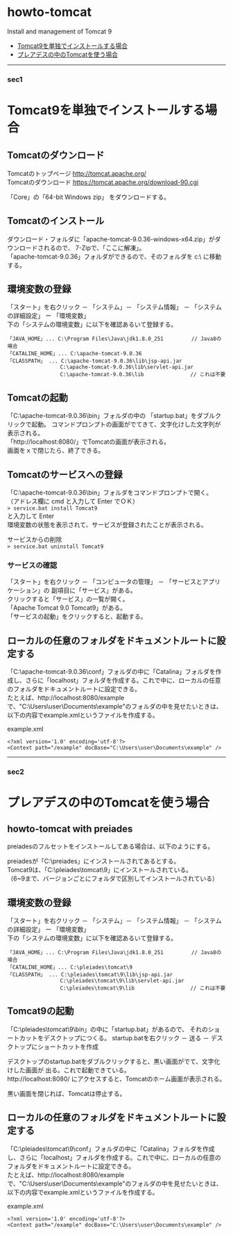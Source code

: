 # howto-tomcat
Install and management of Tomcat 9  

* [Tomcat9を単独でインストールする場合](#sec1)
* [プレアデスの中のTomcatを使う場合](#sec2)
----
### sec1
# Tomcat9を単独でインストールする場合

## Tomcatのダウンロード
Tomcatのトップページ http://tomcat.apache.org/  
Tomcatのダウンロード https://tomcat.apache.org/download-90.cgi  

「Core」の「64-bit Windows zip」 をダウンロードする。

## Tomcatのインストール
ダウンロード・フォルダに「apache-tomcat-9.0.36-windows-x64.zip」がダウンロードされるので、
7-Zipで、「ここに解凍」。  
「apache-tomcat-9.0.36」フォルダができるので、そのフォルダを c:\ に移動する。

## 環境変数の登録
「スタート」を右クリック － 「システム」－ 「システム情報」 － 「システムの詳細設定」
ー 「環境変数」  
下の「システムの環境変数」に以下を確認あるいて登録する。  
```
「JAVA_HOME」... C:\Program Files\Java\jdk1.8.0_251         // Java8の場合  
「CATALINE_HOME」... C:\apache-tomcat-9.0.36  
「CLASSPATH」 ... C:\apache-tomcat-9.0.36\lib\jsp-api.jar  
                 C:\apache-tomcat-9.0.36\lib\servlet-api.jar
                 C:\apache-tomcat-9.0.36\lib               // これは不要
```

## Tomcatの起動
「C:\apache-tomcat-9.0.36\bin」フォルダの中の 「startup.bat」をダブルクリックで起動。
コマンドプロンプトの画面がでてきて、文字化けした文字列が表示される。  
「http://localhost:8080/」でTomcatの画面が表示される。  
画面をｘで閉じたら、終了できる。  

## Tomcatのサービスへの登録
「C:\apache-tomcat-9.0.36\bin」フォルダをコマンドプロンプトで開く。  
（アドレス欄に cmd と入力して Enter でＯＫ）  
`> service.bat install Tomcat9`  
と入力して Enter  
環境変数の状態を表示されて、サービスが登録されたことが表示される。  

サービスからの削除  
`> service.bat uninstall Tomcat9`

### サービスの確認
「スタート」を右クリック － 「コンピュータの管理」 － 「サービスとアプリケーション」の
副項目に「サービス」がある。  
クリックすると「サービス」の一覧が開く。  
「Apache Tomcat 9.0 Tomcat9」がある。  
「サービスの起動」をクリックすると、起動する。  

## ローカルの任意のフォルダをドキュメントルートに設定する
「C:\apache-tomcat-9.0.36\conf」フォルダの中に「Catalina」フォルダを作成し、さらに「localhost」フォルダを作成する。これで中に、ローカルの任意のフォルダをドキュメントルートに設定できる。  
たとえば、http://localhost:8080/example で、"C:\Users\user\Documents\example"のフォルダの中を見せたいときは、以下の内容でexample.xmlというファイルを作成する。  

example.xml
```
<?xml version='1.0' encoding='utf-8'?>
<Context path="/example" docBase="C:\Users\user\Documents\example" />
```
---
### sec2
# プレアデスの中のTomcatを使う場合
## howto-tomcat with preiades
preiadesのフルセットをインストールしてある場合は、以下のようにする。

preiadesが「C:\preiades」にインストールされてあるとする。  
Tomcat9は、「C:\pleiades\tomcat\9」にインストールされている。  
（6~9まで、バージョンごとにフォルダで区別してインストールされている）  

## 環境変数の登録
「スタート」を右クリック － 「システム」－ 「システム情報」 － 「システムの詳細設定」
ー 「環境変数」  
下の「システムの環境変数」に以下を確認あるいて登録する。  
```
「JAVA_HOME」... C:\Program Files\Java\jdk1.8.0_251         // Java8の場合  
「CATALINE_HOME」... C:\pleiades\tomcat\9  
「CLASSPATH」 ... C:\pleiades\tomcat\9\lib\jsp-api.jar  
                 C:\pleiades\tomcat\9\lib\servlet-api.jar
                 C:\pleiades\tomcat\9\lib                  // これは不要
```


## Tomcat9の起動
「C:\pleiades\tomcat\9\bin」の中に「startup.bat」があるので、
それのショートカットをデスクトップにつくる。
startup.batを右クリック － 送る － デスクトップにショートカットを作成

デスクトップのstartup.batをダブルクリックすると、黒い画面がでて、文字化けした画面が
出る。これで起動できている。  
http://localhost:8080/ にアクセスすると、Tomcatのホーム画面が表示される。

黒い画面を閉じれば、Tomcatは停止する。

## ローカルの任意のフォルダをドキュメントルートに設定する
「C:\pleiades\tomcat\9\conf」フォルダの中に「Catalina」フォルダを作成し、さらに「localhost」フォルダを作成する。これで中に、ローカルの任意のフォルダをドキュメントルートに設定できる。  
たとえば、http://localhost:8080/example で、"C:\Users\user\Documents\example"のフォルダの中を見せたいときは、以下の内容でexample.xmlというファイルを作成する。  

example.xml
```
<?xml version='1.0' encoding='utf-8'?>
<Context path="/example" docBase="C:\Users\user\Documents\example" />
```


